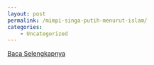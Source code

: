 ```yaml
---
layout: post
permalink: /mimpi-singa-putih-menurut-islam/
categories:
    - Uncategorized
---
```


[Baca Selengkapnya](/08)